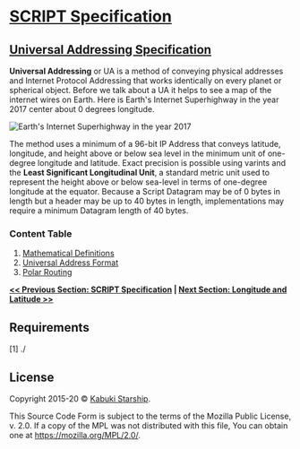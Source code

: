 # [SCRIPT Specification](../)

## [Universal Addressing Specification]()

**Universal Addressing** or UA is a method of conveying physical addresses and Internet Protocol Addressing that works identically on every planet or spherical object. Before we talk about a UA it helps to see a map of the internet wires on Earth. Here is Earth's Internet Superhighway in the year 2017 center about 0 degrees longitude.

![Earth's Internet Superhighway in the year 2017](https://img.labnol.org/di/undersea_cable_map.png)

The method uses a minimum of a 96-bit IP Address that conveys latitude, longitude, and height above or below sea level in the minimum unit of one-degree longitude and latitude. Exact precision is possible using varints and the **Least Significant Longitudinal Unit**, a standard metric unit used to represent the height above or below sea-level in terms of one-degree longitude at the equator. Because a Script Datagram may be of 0 bytes in length but a header may be up to 40 bytes in length, implementations may require a minimum Datagram length of 40 bytes.

### Content Table

1. [Mathematical Definitions](mathmatical_definitions)
1. [Universal Address Format](universal_address_format)
1. [Polar Routing](polar_routing)

**[<< Previous Section: SCRIPT Specification](../) | [Next Section: Longitude and Latitude >>](./longitude_and_Latitude)**

## Requirements

[1] ./

## License

Copyright 2015-20 © [Kabuki Starship](https://kabukistarship.com).

This Source Code Form is subject to the terms of the Mozilla Public License, v. 2.0. If a copy of the MPL was not distributed with this file, You can obtain one at <https://mozilla.org/MPL/2.0/>.
